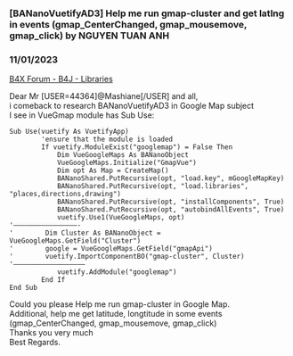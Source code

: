 ### [BANanoVuetifyAD3] Help me run gmap-cluster and get latlng in events (gmap_CenterChanged, gmap_mousemove, gmap_click) by NGUYEN TUAN ANH
### 11/01/2023
[B4X Forum - B4J - Libraries](https://www.b4x.com/android/forum/threads/157147/)

Dear Mr [USER=44364]@Mashiane[/USER] and all,  
i comeback to research BANanoVuetifyAD3 in Google Map subject  
I see in VueGmap module has Sub Use:  

```B4X
Sub Use(vuetify As VuetifyApp)  
        'ensure that the module is loaded  
        If vuetify.ModuleExist("googlemap") = False Then  
            Dim VueGoogleMaps As BANanoObject  
            VueGoogleMaps.Initialize("GmapVue")  
            Dim opt As Map = CreateMap()  
            BANanoShared.PutRecursive(opt, "load.key", mGoogleMapKey)  
            BANanoShared.PutRecursive(opt, "load.libraries", "places,directions,drawing")  
            BANanoShared.PutRecursive(opt, "installComponents", True)  
            BANanoShared.PutRecursive(opt, "autobindAllEvents", True)  
            vuetify.Use1(VueGoogleMaps, opt)  
'————————————————-  
'        Dim Cluster As BANanoObject = VueGoogleMaps.GetField("Cluster")  
'        google = VueGoogleMaps.GetField("gmapApi")  
'        vuetify.ImportComponentBO("gmap-cluster", Cluster)  
'——————————————————  
            vuetify.AddModule("googlemap")  
        End If  
End Sub
```

  
  
Could you please Help me run gmap-cluster in Google Map.  
Additional, help me get latitude, longtitude in some events (gmap\_CenterChanged, gmap\_mousemove, gmap\_click)  
Thanks you very much  
Best Regards.